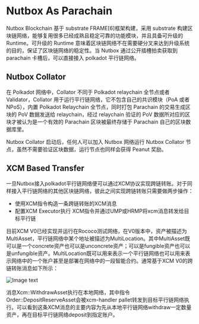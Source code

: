 # Nutbox As Parachain

Nutbox Blockchain 基于 substrate FRAME[6]框架构建，采用 substrate 构建区块链网络，能够复用很多已经成熟且稳定可靠的功能模块，并且具备可升级的 Runtime。可升级的 Runtime 意味着区块链网络不在需要硬分叉来达到升级系统的目的，保证了区块链网络的稳定性。当 Nutbox 通过公开插槽拍卖获取到 parachain 卡槽后，可以直接接入 polkadot 平行链网络。

## Nutbox Collator

在 Polkadot 网络中，Collator 不同于 Polkadot relaychain 全节点或者 Validator，Collator 用于运行平行链网络，它不包含自己的共识模块（PoA 或者 NPoS），内置 Polkadot Relaychain 全节点，同时打包 Parachain 的交易生成区块的 PoV 数据发送给 relaychain，经过 relaychain 验证的 PoV 数据所对应的区块才被认为是一个有效的 Parachain 区块被最终存储于 Parachain 自己的区块数据库里。

Nutbox Collator 启动后，任何人可以加入 Nutbox 网络运行 Nutbox Collator 节点，虽然不需要验证区块数据，运行节点也同样会获得 Peanut 奖励。

## XCM Based Transfer

一旦Nutbox接入polkadot平行链网络便可以通过XCM协议实现跨链转账。对于同样接入平行链网络的其他区块链网络，彼此之间实现跨链转账只需要做两步操作：

* 使用XCM指令构造一条跨链转账的XCM消息
* 配置XCM Executor执行 XCM指令并通过UMP或HRMP将xcm消息转发给目标平行链

目前XCM V0已经实现并运行在Rococo测试网络，在V0版本中，资产被描述为MultiAsset，平行链网络中某个地址被描述为MultiLocation。其中MultiAsset既可以是一个concrete资产也可以是unconcrete资产；可以是fungible资产也可以是unfungible资产。MultiLocation既可以用来表示一个平行链网络也可以用来表示网络中的一个账户甚至是部署在网络中的一段智能合约。通常基于XCM V0的跨链转账消息如下所示：

 ![Image text](http://wherein.mobi/wp-content/uploads/2021/03/math5.2.png)

消息Xcm::WithdrawAsset执行在本地网络，其中指令Order::DepositReserveAsset会被xcm-handler pallet转发到目标平行链网络执行。可以看到这条XCM消息的主要内容为先从本地平行链网络withdraw一定数量资产，再在目标平行链网络deposit到指定账户。
